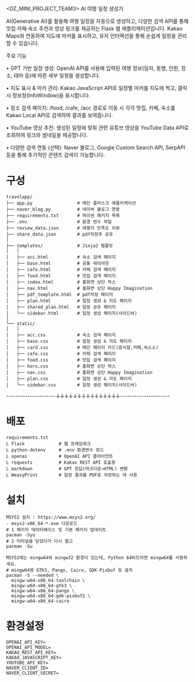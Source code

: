 <DZ_MINI_PROJECT_TEAM3>
AI 여행 일정 생성기

AI(Generative AI)를 활용해 여행 일정을 자동으로 생성하고, 다양한 검색 API를 통해 맛집·카페·숙소 추천과 영상 링크를 제공하는 Flask 웹 애플리케이션입니다. Kakao Maps와 연동하여 지도에 마커를 표시하고, 유저 인터랙션을 통해 손쉽게 일정을 관리할 수 있습니다.

주요 기능

• GPT 기반 일정 생성: OpenAI API를 사용해 입력된 여행 정보(일자, 동행, 인원, 장소, 테마 등)에 따른 세부 일정을 생성합니다.

• 지도 표시 & 마커 관리: Kakao JavaScript API로 일정별 마커를 지도에 찍고, 클릭 시 정보창(InfoWindow)을 표시합니다.

• 장소 검색 페이지: /food, /cafe, /acc 경로로 이동 시 각각 맛집, 카페, 숙소를 Kakao Local API로 검색하여 결과를 보여줍니다.

• YouTube 영상 추천: 생성된 일정에 맞춰 관련 유튜브 영상을 YouTube Data API로 조회하여 링크와 썸네일을 제공합니다.

• 다양한 검색 연동 (선택): Naver 블로그, Google Custom Search API, SerpAPI 등을 통해 추가적인 콘텐츠 검색이 가능합니다.

# 구성
```
travelapp/
├── app.py                 # 메인 플라스크 애플리케이션
├── naver_blog.py          # 네이버 블로그 연동
├── requirements.txt       # 파이썬 패키지 목록
├── .env                   # 환경 변수 파일
├── review_data.json       # 여행지 만족도 리뷰
├── share_data.json        # pdf저장후 공유
│
├── templates/             # Jinja2 템플릿
│   │
│   ├── acc.html           # 숙소 검색 페이지
│   ├── base.html          # 공통 레이아웃
│   ├── cafe.html          # 카페 검색 페이지
│   ├── food.html          # 맛집 검색 페이지
│   ├── index.html         # 홈화면 상단 박스
│   ├── nav.html           # 홈화면 상단 Happy Imagination
│   ├── pdf_template.html  # pdf저장 페이지
│   ├── plan.html          # 일정 생성 & 지도 페이지
│   ├── shared_plan.html   # 일정 공유 페이지
│   └── sidebar.html       # 일정 생성 페이지(사이드바)
│
└── static/
│   │
│   ├── acc.css            # 숙소 검색 페이지
│   ├── base.css           # 일정 생성 & 지도 페이지
│   ├── card.css           # 메인 페이지 카드(음식점,카페,숙소소)
│   ├── cafe.css           # 카페 검색 페이지
│   ├── food.css           # 맛집 검색 페이지
│   ├── hero.css           # 홈화면 상단 박스
│   ├── nav.css            # 홈화면 상단 Happy Imagination
│   ├── plan.css           # 일정 생성 & 지도 페이지
│   └── sidebar.css        # 일정 생성 페이지(사이드바)
```

---------------------↓↓↓↓↓↓↓↓↓↓↓↓↓↓↓---------------------
# 배포
```
requirements.txt
L Flask             # 웹 프레임워크
L python-dotenv     # .env 환경변수 로드
L openai            # OpenAI API 클라이언트
L requests          # Kakao REST API 호출용
L markdown          # GPT 응답(마크다운→HTML) 변환
L WeasyPrint        # 일정 결과를 PDF로 저장하는 데 사용
```

# 설치
```
MSYS2 설치 : https://www.msys2.org/
- msys2-x86_64-*.exe 다운로드
# 1 패키지 데이터베이스 및 기본 패키지 업데이트
pacman -Syu
# 2 터미널을 닫았다가 다시 열고
pacman -Su

MSYS2에는 mingw64와 mingw32 환경이 있는데, Python 64비트라면 mingw64를 사용하세요.
# mingw64용 GTK3, Pango, Cairo, GDK-Pixbuf 등 설치
pacman -S --needed \
  mingw-w64-x86_64-toolchain \
  mingw-w64-x86_64-gtk3 \
  mingw-w64-x86_64-pango \
  mingw-w64-x86_64-gdk-pixbuf2 \
  mingw-w64-x86_64-cairo
```

# 환경설정
```
OPENAI_API_KEY=
OPENAI_API_MODEL=
KAKAO_REST_API_KEY=
KAKAO_JAVASCRIPT_KEY=
YOUTUBE_API_KEY=
NAVER_CLIENT_ID=
NAVER_CLIENT_SECRET=
```